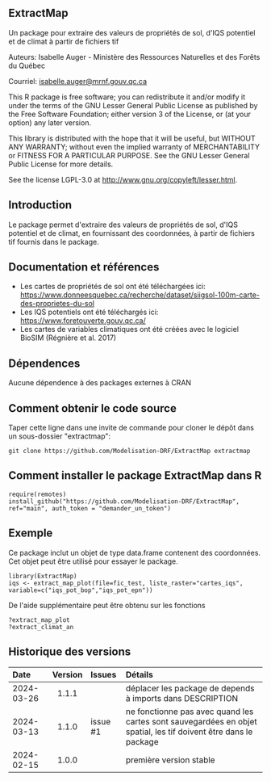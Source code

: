## ExtractMap

Un package pour extraire des valeurs de propriétés de sol, d'IQS potentiel et de climat à partir de fichiers tif

Auteurs: Isabelle Auger - Ministère des Ressources Naturelles et des Forêts du Québec

Courriel: isabelle.auger@mrnf.gouv.qc.ca

This R package is free software; you can redistribute it and/or modify it under the terms of the GNU Lesser General Public License as published by the Free Software Foundation; either version 3 of the License, or (at your option) any later version.

This library is distributed with the hope that it will be useful, but WITHOUT ANY WARRANTY; without even the implied warranty of MERCHANTABILITY or FITNESS FOR A PARTICULAR PURPOSE. See the GNU Lesser General Public License for more details.

See the license LGPL-3.0 at http://www.gnu.org/copyleft/lesser.html.

## Introduction
Le package permet d'extraire des valeurs de propriétés de sol, d'IQS potentiel et de climat, en fournissant des coordonnées, à partir de fichiers tif fournis dans le package.

## Documentation et références
- Les cartes de propriétés de sol ont été téléchargées ici: https://www.donneesquebec.ca/recherche/dataset/siigsol-100m-carte-des-proprietes-du-sol
- Les IQS potentiels ont été téléchargés ici: https://www.foretouverte.gouv.qc.ca/
- Les cartes de variables climatiques ont été créées avec le logiciel BioSIM (Régnière et al. 2017)

## Dépendences
Aucune dépendence à des packages externes à CRAN

## Comment obtenir le code source
Taper cette ligne dans une invite de commande pour cloner le dépôt dans un sous-dossier "extractmap":

```{r eval=FALSE, echo=FALSE, message=FALSE, warning=FALSE}
git clone https://github.com/Modelisation-DRF/ExtractMap extractmap
```

## Comment installer le package ExtractMap dans R

```{r eval=FALSE, echo=FALSE, message=FALSE, warning=FALSE}
require(remotes)
install_github("https://github.com/Modelisation-DRF/ExtractMap", ref="main", auth_token = "demander_un_token")
```
## Exemple

Ce package inclut un objet de type data.frame contenent des coordonnées. Cet objet peut être utilisé pour essayer le package.

```{r eval=FALSE, echo=FALSE, message=FALSE, warning=FALSE}
library(ExtractMap)
iqs <- extract_map_plot(file=fic_test, liste_raster="cartes_iqs", variable=c("iqs_pot_bop","iqs_pot_epn"))
```
De l'aide supplémentaire peut être obtenu sur les fonctions
```{r eval=FALSE, echo=FALSE, message=FALSE, warning=FALSE}
?extract_map_plot
?extract_climat_an
```

## Historique des versions

| Date |  Version  | Issues |      Détails     |
|:-----|:---------:|:-------|:-----------------|
| 2024-03-26 | 1.1.1 |  | déplacer les package de depends à imports dans DESCRIPTION |
| 2024-03-13 | 1.1.0 | issue #1  | ne fonctionne pas avec quand les cartes sont sauvegardées en objet spatial, les tif doivent être dans le package |
| 2024-02-15 | 1.0.0 | | première version stable |

